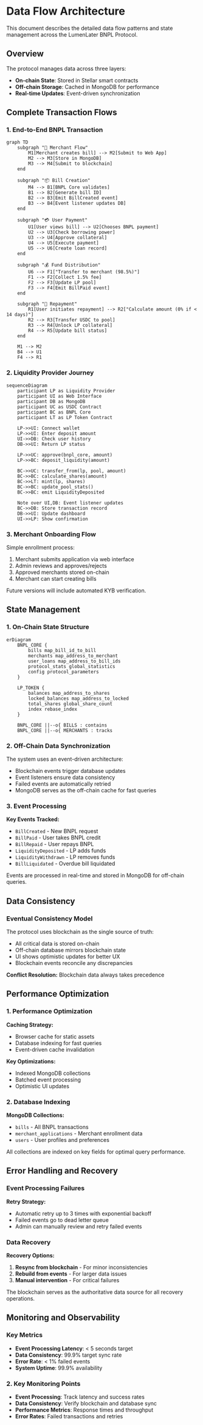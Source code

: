 # Data Flow Architecture

This document describes the detailed data flow patterns and state management across the LumenLater BNPL Protocol.

## Overview

The protocol manages data across three layers:
- **On-chain State**: Stored in Stellar smart contracts
- **Off-chain Storage**: Cached in MongoDB for performance
- **Real-time Updates**: Event-driven synchronization

## Complete Transaction Flows

### 1. End-to-End BNPL Transaction

```mermaid
graph TD
    subgraph "🏪 Merchant Flow"
        M1[Merchant creates bill] --> M2[Submit to Web App]
        M2 --> M3[Store in MongoDB]
        M3 --> M4[Submit to blockchain]
    end
    
    subgraph "📦 Bill Creation"
        M4 --> B1[BNPL Core validates]
        B1 --> B2[Generate bill ID]
        B2 --> B3[Emit BillCreated event]
        B3 --> B4[Event listener updates DB]
    end
    
    subgraph "💳 User Payment"
        U1[User views bill] --> U2[Chooses BNPL payment]
        U2 --> U3[Check borrowing power]
        U3 --> U4[Approve collateral]
        U4 --> U5[Execute payment]
        U5 --> U6[Create loan record]
    end
    
    subgraph "💰 Fund Distribution"
        U6 --> F1["Transfer to merchant (98.5%)"]
        F1 --> F2[Collect 1.5% fee]
        F2 --> F3[Update LP pool]
        F3 --> F4[Emit BillPaid event]
    end
    
    subgraph "🔄 Repayment"
        R1[User initiates repayment] --> R2["Calculate amount (0% if < 14 days)"]
        R2 --> R3[Transfer USDC to pool]
        R3 --> R4[Unlock LP collateral]
        R4 --> R5[Update bill status]
    end
    
    M1 --> M2
    B4 --> U1
    F4 --> R1
```

### 2. Liquidity Provider Journey

```mermaid
sequenceDiagram
    participant LP as Liquidity Provider
    participant UI as Web Interface
    participant DB as MongoDB
    participant UC as USDC Contract
    participant BC as BNPL Core
    participant LT as LP Token Contract

    LP->>UI: Connect wallet
    LP->>UI: Enter deposit amount
    UI->>DB: Check user history
    DB->>UI: Return LP status
    
    LP->>UC: approve(bnpl_core, amount)
    LP->>BC: deposit_liquidity(amount)
    
    BC->>UC: transfer_from(lp, pool, amount)
    BC->>BC: calculate_shares(amount)
    BC->>LT: mint(lp, shares)
    BC->>BC: update_pool_stats()
    BC->>BC: emit LiquidityDeposited
    
    Note over UI,DB: Event listener updates
    BC->>DB: Store transaction record
    DB->>UI: Update dashboard
    UI->>LP: Show confirmation
```

### 3. Merchant Onboarding Flow

Simple enrollment process:
1. Merchant submits application via web interface
2. Admin reviews and approves/rejects
3. Approved merchants stored on-chain
4. Merchant can start creating bills

Future versions will include automated KYB verification.

## State Management

### 1. On-Chain State Structure

```mermaid
erDiagram
    BNPL_CORE {
        bills map_bill_id_to_bill
        merchants map_address_to_merchant
        user_loans map_address_to_bill_ids
        protocol_stats global_statistics
        config protocol_parameters
    }
    
    LP_TOKEN {
        balances map_address_to_shares
        locked_balances map_address_to_locked
        total_shares global_share_count
        index rebase_index
    }
    
    BNPL_CORE ||--o{ BILLS : contains
    BNPL_CORE ||--o{ MERCHANTS : tracks
```

### 2. Off-Chain Data Synchronization

The system uses an event-driven architecture:
- Blockchain events trigger database updates
- Event listeners ensure data consistency
- Failed events are automatically retried
- MongoDB serves as the off-chain cache for fast queries

### 3. Event Processing

**Key Events Tracked:**
- `BillCreated` - New BNPL request
- `BillPaid` - User takes BNPL credit
- `BillRepaid` - User repays BNPL
- `LiquidityDeposited` - LP adds funds
- `LiquidityWithdrawn` - LP removes funds
- `BillLiquidated` - Overdue bill liquidated

Events are processed in real-time and stored in MongoDB for off-chain queries.

## Data Consistency

### Eventual Consistency Model

The protocol uses blockchain as the single source of truth:
- All critical data is stored on-chain
- Off-chain database mirrors blockchain state
- UI shows optimistic updates for better UX
- Blockchain events reconcile any discrepancies

**Conflict Resolution:** Blockchain data always takes precedence

## Performance Optimization

### 1. Performance Optimization

**Caching Strategy:**
- Browser cache for static assets
- Database indexing for fast queries
- Event-driven cache invalidation

**Key Optimizations:**
- Indexed MongoDB collections
- Batched event processing
- Optimistic UI updates

### 2. Database Indexing

**MongoDB Collections:**
- `bills` - All BNPL transactions
- `merchant_applications` - Merchant enrollment data
- `users` - User profiles and preferences

All collections are indexed on key fields for optimal query performance.

## Error Handling and Recovery

### Event Processing Failures

**Retry Strategy:**
- Automatic retry up to 3 times with exponential backoff
- Failed events go to dead letter queue
- Admin can manually review and retry failed events

### Data Recovery

**Recovery Options:**
1. **Resync from blockchain** - For minor inconsistencies
2. **Rebuild from events** - For larger data issues
3. **Manual intervention** - For critical failures

The blockchain serves as the authoritative data source for all recovery operations.

## Monitoring and Observability

### Key Metrics

- **Event Processing Latency**: < 5 seconds target
- **Data Consistency**: 99.9% target sync rate
- **Error Rate**: < 1% failed events
- **System Uptime**: 99.9% availability

### 2. Key Monitoring Points

- **Event Processing**: Track latency and success rates
- **Data Consistency**: Verify blockchain and database sync
- **Performance Metrics**: Response times and throughput
- **Error Rates**: Failed transactions and retries